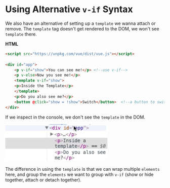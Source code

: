 # Using Alternative `v-if` Syntax

We also have an alternative of setting up a `template` we wanna attach or remove. The `template` tag doesn't get rendered to the DOM, we won't see `template` there. 

**HTML**

```html
<script src="https://unpkg.com/vue/dist/vue.js"></script>

<div id="app">
    <p v-if="show">You can see me!</p> <!--use v-if-->
    <p v-else>Now you see me!</p>
    <template v-if="show">
    <p>Inside the Template</p>
    </template>
    <p>Do you also see me?</p>
    <button @click="show = !show">Switch</button>  <!--a button to switch-->
</div>
```
If we inspect in the console, we don't see the `template` in the DOM. 

![template-in-the-dom](../template-in-the-dom.png)

The difference in using the `template` is that we can wrap multiple `elements` here, and group the `elements` we want to group with `v-if` (show or hide together, attach or detach together). 
